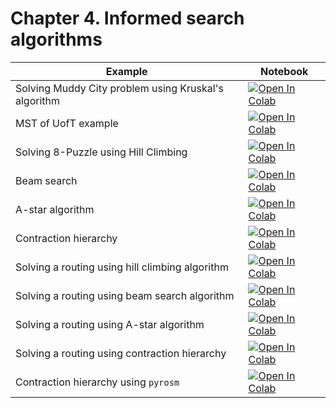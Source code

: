 
#  Chapter 4. Informed search algorithms

| Example  | Notebook  |
|---|---|
| Solving Muddy City problem using Kruskal's algorithm | [![Open In Colab](https://colab.research.google.com/assets/colab-badge.svg)](https://colab.research.google.com/github/Optimization-Algorithms-Book/Code-Listings/blob/main/Chapter%204/Listing%204.1_Kruskal.ipynb)  |
| MST of UofT example | [![Open In Colab](https://colab.research.google.com/assets/colab-badge.svg)](https://colab.research.google.com/github/Optimization-Algorithms-Book/Code-Listings/blob/main/Chapter%204/Listing%204.2_MST_UofT.ipynb)  |
| Solving 8-Puzzle using Hill Climbing | [![Open In Colab](https://colab.research.google.com/assets/colab-badge.svg)](https://colab.research.google.com/github/Optimization-Algorithms-Book/Code-Listings/blob/main/Chapter%204/Listing%204.3_puzzle_HC.ipynb)  |
| Beam search | [![Open In Colab](https://colab.research.google.com/assets/colab-badge.svg)](https://colab.research.google.com/github/Optimization-Algorithms-Book/Code-Listings/blob/main/Chapter%204/Listing%204.4_Beam.ipynb)  |
| A-star algorithm | [![Open In Colab](https://colab.research.google.com/assets/colab-badge.svg)](https://colab.research.google.com/github/Optimization-Algorithms-Book/Code-Listings/blob/main/Chapter%204/Listing%204.5_routing_Astar.ipynb)  |
| Contraction hierarchy | [![Open In Colab](https://colab.research.google.com/assets/colab-badge.svg)](https://colab.research.google.com/github/Optimization-Algorithms-Book/Code-Listings/blob/main/Chapter%204/Listing%204.6_CH.ipynb)  |
| Solving a routing using hill climbing algorithm | [![Open In Colab](https://colab.research.google.com/assets/colab-badge.svg)](https://colab.research.google.com/github/Optimization-Algorithms-Book/Code-Listings/blob/main/Chapter%204/Listing%204.7_UofT_HC.ipynb)  |
| Solving a routing using beam search algorithm | [![Open In Colab](https://colab.research.google.com/assets/colab-badge.svg)](https://colab.research.google.com/github/Optimization-Algorithms-Book/Code-Listings/blob/main/Chapter%204/Listing%204.8_UofT_Beam.ipynb)  |
| Solving a routing using A-star algorithm | [![Open In Colab](https://colab.research.google.com/assets/colab-badge.svg)](https://colab.research.google.com/github/Optimization-Algorithms-Book/Code-Listings/blob/main/Chapter%204/Listing%204.9_UofT_Astar.ipynb)  |
| Solving a routing using contraction hierarchy | [![Open In Colab](https://colab.research.google.com/assets/colab-badge.svg)](https://colab.research.google.com/github/Optimization-Algorithms-Book/Code-Listings/blob/main/Chapter%204/Listing%204.10_UofT_CH.ipynb)  |
| Contraction hierarchy using `pyrosm` | [![Open In Colab](https://colab.research.google.com/assets/colab-badge.svg)](https://colab.research.google.com/github/Optimization-Algorithms-Book/Code-Listings/blob/main/Chapter%204/Listing%204.10_UofT_CH.ipynb)  |
